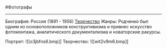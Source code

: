 #Фотографы 

---
Биография: Россия (1891 - 1956)
[Творчество](https://yandex.ru/images/search?stype=image&lr=213&nomisspell=1&text=%D0%B0%D0%BB%D0%B5%D0%BA%D1%81%D0%B0%D0%BD%D0%B4%D1%80%20%D1%80%D0%BE%D0%B4%D1%87%D0%B5%D0%BD%D0%BA%D0%BE%20%D1%84%D0%BE%D1%82%D0%BE%D0%B3%D1%80%D0%B0%D1%84%D0%B8%D0%B8&source=related-query-serp)
Жанры: Родченко был одним из основоположников конструктивизма и привнес искусство фотомонтажа, аналитического документализма и новаторские ракурсы.

Портрет:
![[o3jbfns6.bmp]]
Творчество:
![[wit2v9m6.bmp]]